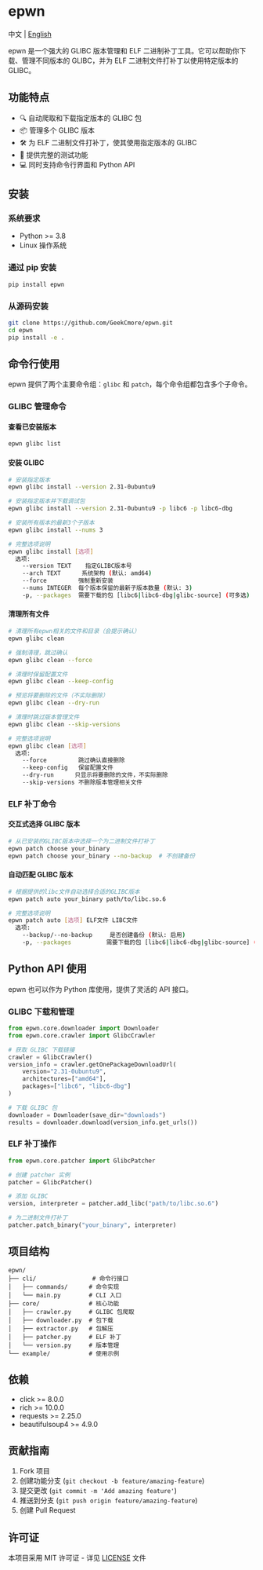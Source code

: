 # epwn

中文 | [English](README.en.md)

epwn 是一个强大的 GLIBC 版本管理和 ELF 二进制补丁工具。它可以帮助你下载、管理不同版本的 GLIBC，并为 ELF 二进制文件打补丁以使用特定版本的 GLIBC。

## 功能特点

- 🔍 自动爬取和下载指定版本的 GLIBC 包
- 📦 管理多个 GLIBC 版本
- 🛠 为 ELF 二进制文件打补丁，使其使用指定版本的 GLIBC
- 🧪 提供完整的测试功能
- 💻 同时支持命令行界面和 Python API

## 安装

### 系统要求

- Python >= 3.8
- Linux 操作系统

### 通过 pip 安装

```bash
pip install epwn
```

### 从源码安装

```bash
git clone https://github.com/GeekCmore/epwn.git
cd epwn
pip install -e .
```

## 命令行使用

epwn 提供了两个主要命令组：`glibc` 和 `patch`，每个命令组都包含多个子命令。

### GLIBC 管理命令

#### 查看已安装版本
```bash
epwn glibc list
```

#### 安装 GLIBC
```bash
# 安装指定版本
epwn glibc install --version 2.31-0ubuntu9

# 安装指定版本并下载调试包
epwn glibc install --version 2.31-0ubuntu9 -p libc6 -p libc6-dbg

# 安装所有版本的最新3个子版本
epwn glibc install --nums 3

# 完整选项说明
epwn glibc install [选项]
  选项:
    --version TEXT    指定GLIBC版本号
    --arch TEXT      系统架构 (默认: amd64)
    --force         强制重新安装
    --nums INTEGER  每个版本保留的最新子版本数量 (默认: 3)
    -p, --packages  需要下载的包 [libc6|libc6-dbg|glibc-source] (可多选)
```

#### 清理所有文件
```bash
# 清理所有epwn相关的文件和目录（会提示确认）
epwn glibc clean

# 强制清理，跳过确认
epwn glibc clean --force

# 清理时保留配置文件
epwn glibc clean --keep-config

# 预览将要删除的文件（不实际删除）
epwn glibc clean --dry-run

# 清理时跳过版本管理文件
epwn glibc clean --skip-versions

# 完整选项说明
epwn glibc clean [选项]
  选项:
    --force         跳过确认直接删除
    --keep-config   保留配置文件
    --dry-run      只显示将要删除的文件，不实际删除
    --skip-versions 不删除版本管理相关文件
```

### ELF 补丁命令

#### 交互式选择 GLIBC 版本
```bash
# 从已安装的GLIBC版本中选择一个为二进制文件打补丁
epwn patch choose your_binary
epwn patch choose your_binary --no-backup  # 不创建备份
```

#### 自动匹配 GLIBC 版本
```bash
# 根据提供的libc文件自动选择合适的GLIBC版本
epwn patch auto your_binary path/to/libc.so.6

# 完整选项说明
epwn patch auto [选项] ELF文件 LIBC文件
  选项:
    --backup/--no-backup     是否创建备份 (默认: 启用)
    -p, --packages          需要下载的包 [libc6|libc6-dbg|glibc-source] (可多选)
```

## Python API 使用

epwn 也可以作为 Python 库使用，提供了灵活的 API 接口。

### GLIBC 下载和管理

```python
from epwn.core.downloader import Downloader
from epwn.core.crawler import GlibcCrawler

# 获取 GLIBC 下载链接
crawler = GlibcCrawler()
version_info = crawler.getOnePackageDownloadUrl(
    version="2.31-0ubuntu9",
    architectures=["amd64"],
    packages=["libc6", "libc6-dbg"]
)

# 下载 GLIBC 包
downloader = Downloader(save_dir="downloads")
results = downloader.download(version_info.get_urls())
```

### ELF 补丁操作

```python
from epwn.core.patcher import GlibcPatcher

# 创建 patcher 实例
patcher = GlibcPatcher()

# 添加 GLIBC
version, interpreter = patcher.add_libc("path/to/libc.so.6")

# 为二进制文件打补丁
patcher.patch_binary("your_binary", interpreter)
```

## 项目结构

```
epwn/
├── cli/                # 命令行接口
│   ├── commands/      # 命令实现
│   └── main.py        # CLI 入口
├── core/              # 核心功能
│   ├── crawler.py     # GLIBC 包爬取
│   ├── downloader.py  # 包下载
│   ├── extractor.py   # 包解压
│   ├── patcher.py     # ELF 补丁
│   └── version.py     # 版本管理
└── example/           # 使用示例
```

## 依赖

- click >= 8.0.0
- rich >= 10.0.0
- requests >= 2.25.0
- beautifulsoup4 >= 4.9.0

## 贡献指南

1. Fork 项目
2. 创建功能分支 (`git checkout -b feature/amazing-feature`)
3. 提交更改 (`git commit -m 'Add amazing feature'`)
4. 推送到分支 (`git push origin feature/amazing-feature`)
5. 创建 Pull Request

## 许可证

本项目采用 MIT 许可证 - 详见 [LICENSE](LICENSE) 文件
